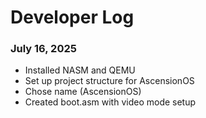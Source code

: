 # Developer Log

### July 16, 2025
- Installed NASM and QEMU
- Set up project structure for AscensionOS
- Chose name (AscensionOS)
- Created boot.asm with video mode setup
